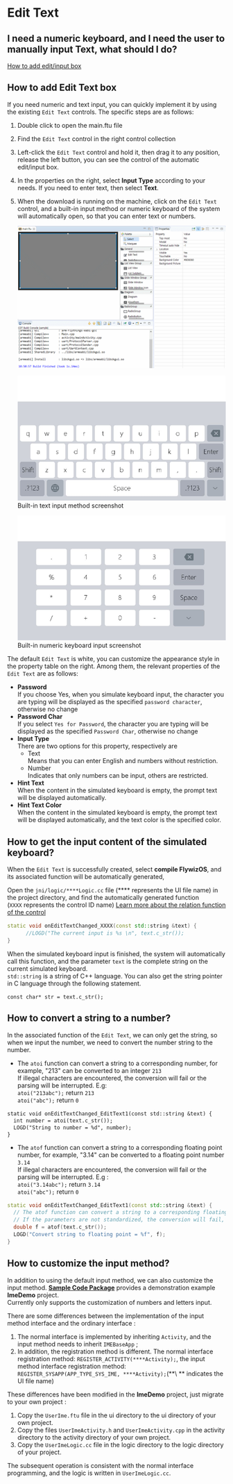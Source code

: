 # Edit Text
## I need a numeric keyboard, and I need the user to manually input Text, what should I do?
[How to add edit/input box](#add_edit_text)

## <span id = "add_edit_text">How to add Edit Text box</span>
If you need numeric and text input, you can quickly implement it by using the existing `Edit Text` controls. The specific steps are as follows:
1. Double click to open the main.ftu file

2. Find the `Edit Text` control in the right control collection

3. Left-click the `Edit Text` control and hold it, then drag it to any position, release the left button, you can see the control of the automatic edit/input box.

4. In the properties on the right, select **Input Type** according to your needs. If you need to enter text, then select **Text**.

5. When the download is running on the machine, click on the `Edit Text` control, and a built-in input method or numeric keyboard of the system will automatically open, so that you can enter text or numbers.

   ![](assets/EditText-create.gif)     

   ![](assets/edittext/input_method.jpg)
   Built-in text input method screenshot

   ![](assets/edittext/input_method_num.jpg)
   Built-in numeric keyboard input screenshot

The default `Edit Text` is white, you can customize the appearance style in the property table on the right. Among them, the relevant properties of the `Edit Text` are as follows:
  * **Password**  
    If you choose Yes, when you simulate keyboard input, the character you are typing will be displayed as the specified `password character`, otherwise no change
  * **Password Char**  
    If you select `Yes for Password`, the character you are typing will be displayed as the specified `Password Char`, otherwise no change
  * **Input Type**  
    There are two options for this property, respectively are 
       * Text  
        Means that you can enter English and numbers without restriction.
       * Number  
        Indicates that only numbers can be input, others are restricted.
  * **Hint Text**  
    When the content in the simulated keyboard is empty, the prompt text will be displayed automatically.
  * **Hint Text Color**  
    When the content in the simulated keyboard is empty, the prompt text will be displayed automatically, and the text color is the specified color.

## How to get the input content of the simulated keyboard?
When the `Edit Text` is successfully created, select **compile FlywizOS**, and its associated function will be automatically generated,

Open the `jni/logic/****Logic.cc` file (\*\*\*\* represents the UI file name) in the project directory, and find the automatically generated function    
(`XXXX` represents the control ID name) [Learn more about the relation function of the control](relation_function.md)

```c++
static void onEditTextChanged_XXXX(const std::string &text) {
	  //LOGD("The current input is %s \n", text.c_str());
}
```
When the simulated keyboard input is finished, the system will automatically call this function, and the parameter `text` is the complete string on the current simulated keyboard.  
`std::string` is a string of C++ language. You can also get the string pointer in C language through the following statement.

```
const char* str = text.c_str();
```



## How to convert a string to a number? 
In the associated function of the `Edit Text`, we can only get the string, so when we input the number, we need to convert the number string to the number.
* The `atoi` function can convert a string to a corresponding number, for example, "213" can be converted to an integer `213`  
  If illegal characters are encountered, the conversion will fail or the parsing will be interrupted. E.g:  
  `atoi("213abc");` return `213`  
  `atoi("abc");`  return `0`
```
static void onEditTextChanged_EditText1(const std::string &text) {
  int number = atoi(text.c_str());
  LOGD("String to number = %d", number);
}
```
* The `atof` function can convert a string to a corresponding floating point number, for example, "3.14" can be converted to a floating point number `3.14`  
  If illegal characters are encountered, the conversion will fail or the parsing will be interrupted. E.g :  
  `atoi("3.14abc");` return `3.14`  
  `atoi("abc");`  return `0`
```C++
static void onEditTextChanged_EditText1(const std::string &text) {
  // The atof function can convert a string to a corresponding floating point number, for example, "3.14" can be converted to an   // integer 3.14
  // If the parameters are not standardized, the conversion will fail, and the number 0 will be returned uniformly
  double f = atof(text.c_str());
  LOGD("Convert string to floating point = %f", f);
}
```

## How to customize the input method?
In addition to using the default input method, we can also customize the input method. [**Sample Code Package**](demo_download.md#demo_download) provides a demonstration example **ImeDemo** project.   
Currently only supports the customization of numbers and letters input.

There are some differences between the implementation of the input method interface and the ordinary interface :
1. The normal interface is implemented by inheriting `Activity`, and the input method needs to inherit `IMEBaseApp` ;
2. In addition, the registration method is different. The normal interface registration method: `REGISTER_ACTIVITY(****Activity);`, the input method interface registration method: `REGISTER_SYSAPP(APP_TYPE_SYS_IME, ****Activity);`(\*\*\ *\* indicates the UI file name)

These differences have been modified in the **ImeDemo** project, just migrate to your own project :
1. Copy the `UserIme.ftu` file in the ui directory to the ui directory of your own project.
2. Copy the files `UserImeActivity.h` and `UserImeActivity.cpp` in the activity directory to the activity directory of your own project.
3. Copy the `UserImeLogic.cc` file in the logic directory to the logic directory of your project.

The subsequent operation is consistent with the normal interface programming, and the logic is written in `UserImeLogic.cc`.